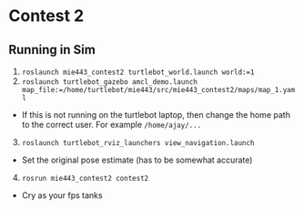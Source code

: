 # Contest 2

## Running in Sim

1. `roslaunch mie443_contest2 turtlebot_world.launch world:=1`
2. `roslaunch turtlebot_gazebo amcl_demo.launch map_file:=/home/turtlebot/mie443/src/mie443_contest2/maps/map_1.yaml`
  - If this is not running on the turtlebot laptop, then change the home path to the correct user. For example `/home/ajay/...`
3. `roslaunch turtlebot_rviz_launchers view_navigation.launch`
  - Set the original pose estimate (has to be somewhat accurate)
4. `rosrun mie443_contest2 contest2`
  - Cry as your fps tanks

